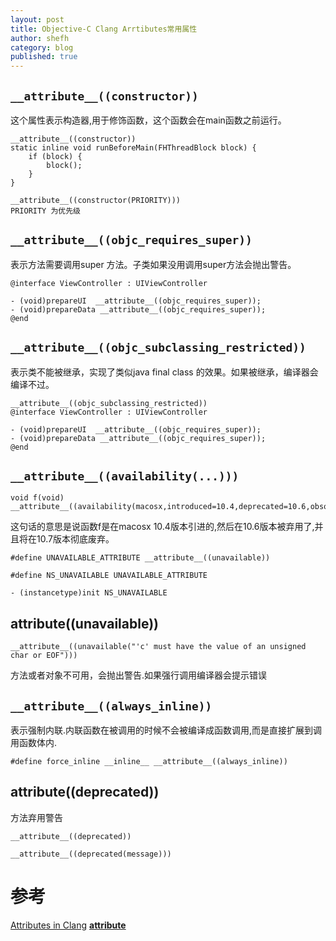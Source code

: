 ```yaml
---
layout: post
title: Objective-C Clang Arrtibutes常用属性
author: shefh
category: blog
published: true
---
```


## `__attribute__((constructor))`

这个属性表示构造器,用于修饰函数，这个函数会在main函数之前运行。


```
__attribute__((constructor))
static inline void runBeforeMain(FHThreadBlock block) {
    if (block) {
        block();
    }
}
```

```
__attribute__((constructor(PRIORITY)))
PRIORITY 为优先级
```

## `__attribute__((objc_requires_super))`

表示方法需要调用super 方法。子类如果没用调用super方法会抛出警告。


```
@interface ViewController : UIViewController

- (void)prepareUI  __attribute__((objc_requires_super));
- (void)prepareData __attribute__((objc_requires_super));
@end
```

## `__attribute__((objc_subclassing_restricted))`

表示类不能被继承，实现了类似java final class 的效果。如果被继承，编译器会编译不过。


```
__attribute__((objc_subclassing_restricted))
@interface ViewController : UIViewController

- (void)prepareUI  __attribute__((objc_requires_super));
- (void)prepareData __attribute__((objc_requires_super));
@end
```

## `__attribute__((availability(...)))`

```
void f(void) __attribute__((availability(macosx,introduced=10.4,deprecated=10.6,obsoleted=10.7)));
```
这句话的意思是说函数f是在macosx 10.4版本引进的,然后在10.6版本被弃用了,并且将在10.7版本彻底废弃。

```
#define UNAVAILABLE_ATTRIBUTE __attribute__((unavailable))

#define NS_UNAVAILABLE UNAVAILABLE_ATTRIBUTE

- (instancetype)init NS_UNAVAILABLE
```


## __attribute__((unavailable))
```
__attribute__((unavailable("'c' must have the value of an unsigned char or EOF")))
``` 
方法或者对象不可用，会抛出警告.如果强行调用编译器会提示错误

## `__attribute__((always_inline))`

表示强制内联.内联函数在被调用的时候不会被编译成函数调用,而是直接扩展到调用函数体内.

```
#define force_inline __inline__ __attribute__((always_inline))
```

## __attribute__((deprecated))
方法弃用警告

```
__attribute__((deprecated))

__attribute__((deprecated(message)))
```

# 参考
[Attributes in Clang](http://releases.llvm.org/3.8.0/tools/clang/docs/AttributeReference.html)
[__attribute__](http://nshipster.com/__attribute__/)

